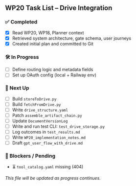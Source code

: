 ## WP20 Task List – Drive Integration

### ✅ Completed
- [x] Read WP20, WP18, Planner context
- [x] Retrieved system architecture, gate schema, user journeys
- [x] Created initial plan and committed to Git

### 🛠️ In Progress
- [ ] Define routing logic and metadata fields
- [ ] Set up OAuth config (local + Railway env)

### 🧩 Next Up
- [ ] Build `storeToDrive.py`
- [ ] Build `fetchFromDrive.py`
- [ ] Write `drive_structure.yaml`
- [ ] Patch `assemble_artifact_chain.py`
- [ ] Update `DocumentVersionLog`
- [ ] Write and run test CLI: `test_drive_storage.py`
- [ ] Log outcomes in `test_results.md`
- [ ] Write `WP20_implementation_notes.md`
- [ ] Draft `gpt_user_flow_with_drive.md`

### 🚧 Blockers / Pending
- ⏳ `tool_catalog.yaml` missing (404)

_This file will be updated as progress continues._